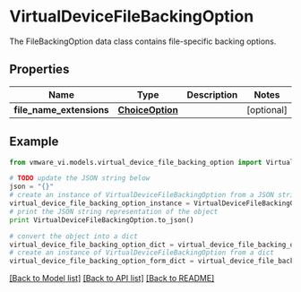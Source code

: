 # VirtualDeviceFileBackingOption

The FileBackingOption data class contains file-specific backing options. 

## Properties
Name | Type | Description | Notes
------------ | ------------- | ------------- | -------------
**file_name_extensions** | [**ChoiceOption**](ChoiceOption.md) |  | [optional] 

## Example

```python
from vmware_vi.models.virtual_device_file_backing_option import VirtualDeviceFileBackingOption

# TODO update the JSON string below
json = "{}"
# create an instance of VirtualDeviceFileBackingOption from a JSON string
virtual_device_file_backing_option_instance = VirtualDeviceFileBackingOption.from_json(json)
# print the JSON string representation of the object
print VirtualDeviceFileBackingOption.to_json()

# convert the object into a dict
virtual_device_file_backing_option_dict = virtual_device_file_backing_option_instance.to_dict()
# create an instance of VirtualDeviceFileBackingOption from a dict
virtual_device_file_backing_option_form_dict = virtual_device_file_backing_option.from_dict(virtual_device_file_backing_option_dict)
```
[[Back to Model list]](../README.md#documentation-for-models) [[Back to API list]](../README.md#documentation-for-api-endpoints) [[Back to README]](../README.md)


